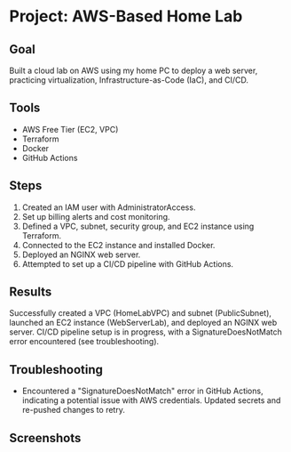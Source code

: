 # Project: AWS-Based Home Lab
## Goal
Built a cloud lab on AWS using my home PC to deploy a web server, practicing virtualization, Infrastructure-as-Code (IaC), and CI/CD.
## Tools
- AWS Free Tier (EC2, VPC)
- Terraform
- Docker
- GitHub Actions
## Steps
1. Created an IAM user with AdministratorAccess.
2. Set up billing alerts and cost monitoring.
3. Defined a VPC, subnet, security group, and EC2 instance using Terraform.
4. Connected to the EC2 instance and installed Docker.
5. Deployed an NGINX web server.
6. Attempted to set up a CI/CD pipeline with GitHub Actions.
## Results
Successfully created a VPC (HomeLabVPC) and subnet (PublicSubnet), launched an EC2 instance (WebServerLab), and deployed an NGINX web server. CI/CD pipeline setup is in progress, with a SignatureDoesNotMatch error encountered (see troubleshooting).
## Troubleshooting
- Encountered a "SignatureDoesNotMatch" error in GitHub Actions, indicating a potential issue with AWS credentials. Updated secrets and re-pushed changes to retry.
## Screenshots

